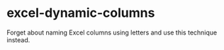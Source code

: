 # excel-dynamic-columns
Forget about naming Excel columns using letters and use this technique instead.
